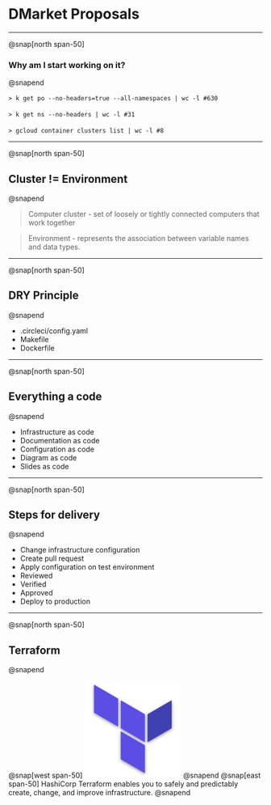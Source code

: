 # DMarket Proposals

---
@snap[north span-50]
### Why am I start working on it?
@snapend
```
> k get po --no-headers=true --all-namespaces | wc -l #630

> k get ns --no-headers | wc -l #31

> gcloud container clusters list | wc -l #8
```
---
@snap[north span-50]
## Cluster != Environment
@snapend
> Computer cluster - set of loosely or tightly connected computers that work together

> Environment - represents the association between variable names and data types.
---
@snap[north span-50]
## DRY Principle
@snapend
- .circleci/config.yaml
- Makefile
- Dockerfile
---
@snap[north span-50]
## Everything a code
@snapend
- Infrastructure as code
- Documentation as code
- Configuration as code
- Diagram as code
- Slides as code
---
@snap[north span-50]
## Steps for delivery
@snapend
- Change infrastructure configuration
- Create pull request
- Apply configuration on test environment
- Reviewed
- Verified
- Approved
- Deploy to production
---
@snap[north span-50]
## Terraform
@snapend

@snap[west span-50]
![](img/terraform.png)
@snapend
@snap[east span-50]
HashiCorp Terraform enables you to safely and predictably create, change, and improve infrastructure.
@snapend

